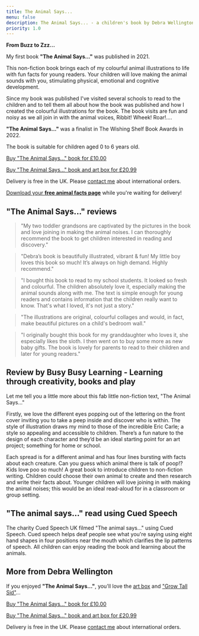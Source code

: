 ```yaml
---
title: The Animal Says...
menu: false
description: The Animal Says... - a children's book by Debra Wellington.
priority: 1.0
---
```


**From Buzz to Zzz...**

My first book **"The Animal Says..."** was published in 2021.

This non-fiction book brings each of my colourful animal illustrations to life with fun facts for young readers. Your children will love making the animal sounds with you, stimulating physical, emotional and cognitive development.

Since my book was published I've visited several schools to read to the children and to tell them all about how the book was published and how I created the colourful illustrations for the book. The book visits are fun and noisy as we all join in with the animal voices, Ribbit! Wheek! Roar!....

**"The Animal Says..."** was a finalist in The Wishing Shelf Book Awards in 2022.

The book is suitable for children aged 0 to 6 years old.

<p><a href="https://www.paypal.com/ncp/payment/VLUE8E4BHC3H8" class="button">Buy "The Animal Says..." book for &pound;10.00</a></p>

<p><a href="https://www.paypal.com/ncp/payment/Z4S7KSQRVJWA4" class="button">Buy "The Animal Says..." book and art box for &pound;20.99</a></p>

Delivery is free in the UK. Please [contact me](--ROOT--about/) about international orders.

[Download your **free animal facts page**](--ROOT--download/animal-facts.pdf) while you're waiting for delivery!


## "The Animal Says..." reviews

> "My two toddler grandsons are captivated by the pictures in the book and love joining in making the animal noises. I can thoroughly recommend the book to get children interested in reading and discovery."

> "Debra’s book is beautifully illustrated, vibrant & fun! My little boy loves this book so much! It’s always on high demand. Highly recommend."

> "I bought this book to read to my school students. It looked so fresh and colourful. The children absolutely love it, especially making the animal sounds along with me. The text is simple enough for young readers and contains information that the children really want to know. That's what I loved, it's not just a story."

> "The illustrations are original, colourful collages and would, in fact, make beautiful pictures on a child's bedroom wall."

> "I originally bought this book for my granddaughter who loves it, she especially likes the sloth. I then went on to buy some more as new baby gifts. The book is lovely for parents to read to their children and later for young readers."


## Review by Busy Busy Learning - Learning through creativity, books and play

Let me tell you a little more about this fab little non-fiction text, "The Animal Says..."

Firstly, we love the different eyes popping out of the lettering on the front cover inviting you to take a peep inside and discover who is within. The style of illustration draws my mind to those of the incredible Eric Carle; a style so appealing and accessible to children. There’s a fun nature to the design of each character and they’d be an ideal starting point for an art project; something for home or school.

Each spread is for a different animal and has four lines bursting with facts about each creature. Can you guess which animal there is talk of poop!? Kids love poo so much! A great book to introduce children to non-fiction writing. Children could choose their own animal to create and then research and write their facts about. Younger children will love joining in with making the animal noises; this would be an ideal read-aloud for in a classroom or group setting.


## "The animal says..." read using Cued Speech

The charity Cued Speech UK filmed "The animal says..." using Cued Speech. Cued speech helps deaf people see what you're saying using eight hand shapes in four positions near the mouth which clarifies the lip patterns of speech. All children can enjoy reading the book and learning about the animals.

<youtube-lite video="_3DkEb-rE_8"></youtube-lite>


## More from Debra Wellington

If you enjoyed **"The Animal Says..."**, you'll love the [art box](--ROOT--kit/the-animal-says-art-box/) and ["Grow Tall Sid"](--ROOT--books/grow-tall-sid/)...

<p><a href="https://www.paypal.com/ncp/payment/VLUE8E4BHC3H8" class="button">Buy "The Animal Says..." book for &pound;10.00</a></p>

<p><a href="https://www.paypal.com/ncp/payment/Z4S7KSQRVJWA4" class="button">Buy "The Animal Says..." book and art box for &pound;20.99</a></p>

Delivery is free in the UK. Please [contact me](--ROOT--about/) about international orders.
